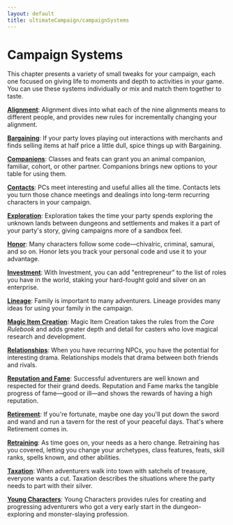 ```yaml
---
layout: default
title: ultimateCampaign/campaignSystems
---
```

# Campaign Systems

This chapter presents a variety of small tweaks for your campaign, each one focused on giving life to moments and depth to activities in your game. You can use these systems individually or mix and match them together to taste.

[**Alignment**](ultimateCampaign/campaignSystems/alignment): Alignment dives into what each of the nine alignments means to different people, and provides new rules for incrementally changing your alignment.

[**Bargaining**](ultimateCampaign/campaignSystems/bargaining): If your party loves playing out interactions with merchants and finds selling items at half price a little dull, spice things up with Bargaining.

[**Companions**](ultimateCampaign/campaignSystems/companions): Classes and feats can grant you an animal companion, familiar, cohort, or other partner. Companions brings new options to your table for using them.

[**Contacts**](ultimateCampaign/campaignSystems/contacts): PCs meet interesting and useful allies all the time. Contacts lets you turn those chance meetings and dealings into long-term recurring characters in your campaign.

[**Exploration**](ultimateCampaign/campaignSystems/exploration): Exploration takes the time your party spends exploring the unknown lands between dungeons and settlements and makes it a part of your party's story, giving campaigns more of a sandbox feel.

[**Honor**](ultimateCampaign/campaignSystems/honor): Many characters follow some code—chivalric, criminal, samurai, and so on. Honor lets you track your personal code and use it to your advantage.

[**Investment**](ultimateCampaign/campaignSystems/investment): With Investment, you can add "entrepreneur" to the list of roles you have in the world, staking your hard-fought gold and silver on an enterprise.

[**Lineage**](ultimateCampaign/campaignSystems/lineage): Family is important to many adventurers. Lineage provides many ideas for using your family in the campaign.

[**Magic Item Creation**](ultimateCampaign/campaignSystems/magicItemCreation): Magic Item Creation takes the rules from the _Core Rulebook_ and adds greater depth and detail for casters who love magical research and development.

[**Relationships**](ultimateCampaign/campaignSystems/relationships): When you have recurring NPCs, you have the potential for interesting drama. Relationships models that drama between both friends and rivals.

[**Reputation and Fame**](ultimateCampaign/campaignSystems/reputationAndFame): Successful adventurers are well known and respected for their grand deeds. Reputation and Fame marks the tangible progress of fame—good or ill—and shows the rewards of having a high reputation.

[**Retirement**](ultimateCampaign/campaignSystems/retirement): If you're fortunate, maybe one day you'll put down the sword and wand and run a tavern for the rest of your peaceful days. That's where Retirement comes in.

[**Retraining**](ultimateCampaign/campaignSystems/retraining): As time goes on, your needs as a hero change. Retraining has you covered, letting you change your archetypes, class features, feats, skill ranks, spells known, and other abilities.

[**Taxation**](ultimateCampaign/campaignSystems/taxation): When adventurers walk into town with satchels of treasure, everyone wants a cut. Taxation describes the situations where the party needs to part with their silver.

[**Young Characters**](ultimateCampaign/campaignSystems/youngCharacters): Young Characters provides rules for creating and progressing adventurers who got a very early start in the dungeon-exploring and monster-slaying profession.

